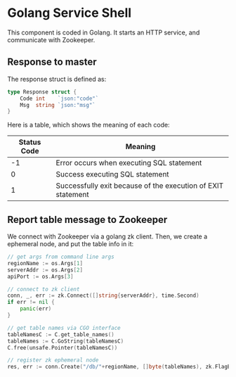 # Golang Service Shell

This component is coded in Golang. It starts an HTTP service, and communicate with Zookeeper.  

## Response to master

The response struct is defined as:  

```go
type Response struct {
	Code int    `json:"code"`
	Msg  string `json:"msg"`
}
```

Here is a table, which shows the meaning of each code:  

| Status Code | Meaning                                                      |
| ----------- | ------------------------------------------------------------ |
| -1          | Error occurs when executing SQL statement                    |
| 0           | Success executing SQL statement                              |
| 1           | Successfully exit because of the execution of EXIT statement |

## Report table message to Zookeeper

We connect with Zookeeper via a golang zk client. Then, we create a ephemeral node, and put the table info in it:  

```go
// get args from command line args
regionName := os.Args[1]
serverAddr := os.Args[2]
apiPort := os.Args[3]

// connect to zk client
conn, _, err := zk.Connect([]string{serverAddr}, time.Second)
if err != nil {
    panic(err)
}

// get table names via CGO interface
tableNamesC := C.get_table_names()
tableNames := C.GoString(tableNamesC)
C.free(unsafe.Pointer(tableNamesC))

// register zk ephemeral node
res, err := conn.Create("/db/"+regionName, []byte(tableNames), zk.FlagEphemeral, zk.WorldACL(zk.PermAll))
```
